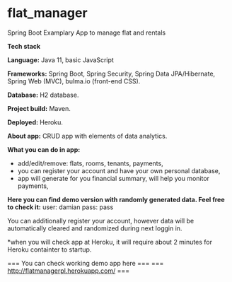 # flat_manager
Spring Boot Examplary App to manage flat and rentals

<b>Tech stack</b>

<b>Language:</b> Java 11, basic JavaScript

<b>Frameworks:</b> Spring Boot, Spring Security, Spring Data JPA/Hibernate, Spring Web (MVC), bulma.io (front-end CSS).

<b>Database:</b> H2 database.

<b>Project build:</b> Maven.

<b>Deployed:</b> Heroku.

<b>About app:</b>
CRUD app with elements of data analytics.

<b>What you can do in app:</b>
- add/edit/remove: flats, rooms, tenants, payments,
- you can register your account and have your own personal database,
- app will generate for you financial summary, will help you monitor payments,

<b>Here you can find demo version with randomly generated data. Feel free to check it:</b>
user: damian
pass: pass

You can additionally register your account, however data will be automatically cleared and randomized during next loggin in.

*when you will check app at Heroku, it will require about 2 minutes for Heroku containter to startup.

=== You can check working demo app here ===
=== http://flatmanagerpl.herokuapp.com/ ===
